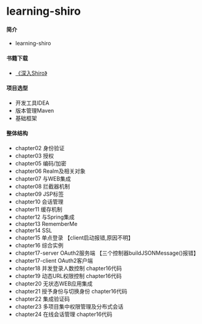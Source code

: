 # learning-shiro

#### 简介
 * learning-shiro
 
#### 书籍下载
 * <a href="http://download.csdn.net/download/it_lyd/10202852" target="_blank">《深入Shiro》</a>

#### 项目选型
* 开发工具IDEA
* 版本管理Maven
* 基础框架 

#### 整体结构
 *  chapter02 身份验证
 *  chapter03 授权
 *  chapter05 编码/加密
 *  chapter06 Realm及相关对象
 *  chapter07 与WEB集成
 *  chapter08 拦截器机制
 *  chapter09 JSP标签
 *  chapter10 会话管理
 *  chapter11 缓存机制
 *  chapter12 与Spring集成
 *  chapter13 RememberMe
 *  chapter14 SSL
 *  chapter15 单点登录 【client启动报错,原因不明】
 *  chapter16 综合实例
 *  chapter17-server OAuth2服务端 【三个控制器buildJSONMessage()报错】
 *  chapter17-client OAuth2客户端
 *  chapter18 并发登录人数控制 chapter16代码
 *  chapter19 动态URL权限控制 chapter16代码
 *  chapter20 无状态WEB应用集成
 *  chapter21 授予身份与切换身份 chapter16代码
 *  chapter22 集成验证码
 *  chapter23 多项目集中权限管理及分布式会话
 *  chapter24 在线会话管理 chapter16代码
